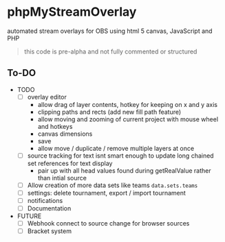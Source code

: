 # phpMyStreamOverlay
automated stream overlays for OBS using html 5 canvas, JavaScript and PHP

> this code is pre-alpha and not fully commented or structured

## To-DO
- TODO
	- [ ] overlay editor
		- allow drag of layer contents, hotkey for keeping on x and y axis
		- clipping paths and rects (add new fill path feature)
		- allow moving and zooming of current project with mouse wheel and hotkeys
		- canvas dimensions
		- save
		- allow move / duplicate / remove multiple layers at once
	- [ ] source tracking for text isnt smart enough to update long chained set references for text display
		- pair up with all head values found during getRealValue rather than intial source
	- [ ] Allow creation of more data sets like teams `data.sets.teams`
	- [ ] settings: delete tournament, export / import tournament
	- [ ] notifications
	- [ ] Documentation
- FUTURE
	- [ ] Webhook connect to source change for browser sources
	- [ ] Bracket system